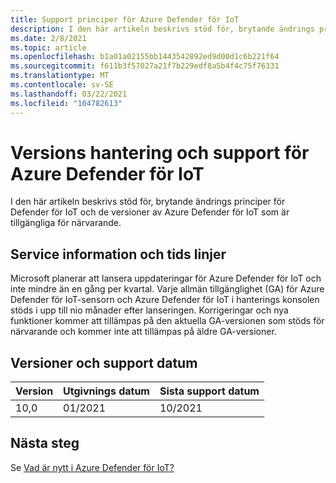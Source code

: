 ```yaml
---
title: Support principer för Azure Defender för IoT
description: I den här artikeln beskrivs stöd för, brytande ändrings principer för Defender för IoT och de versioner av Azure Defender för IoT som är tillgängliga för närvarande.
ms.date: 2/8/2021
ms.topic: article
ms.openlocfilehash: b1a01a02155bb1443542892ed9d00d1c6b221f64
ms.sourcegitcommit: f611b3f57027a21f7b229edf8a5b4f4c75f76331
ms.translationtype: MT
ms.contentlocale: sv-SE
ms.lasthandoff: 03/22/2021
ms.locfileid: "104782613"
---
```

# <a name="versioning-and-support-for-azure-defender-for-iot"></a>Versions hantering och support för Azure Defender för IoT 

I den här artikeln beskrivs stöd för, brytande ändrings principer för Defender för IoT och de versioner av Azure Defender för IoT som är tillgängliga för närvarande. 

## <a name="servicing-information-and-timelines"></a>Service information och tids linjer 

Microsoft planerar att lansera uppdateringar för Azure Defender för IoT och inte mindre än en gång per kvartal. Varje allmän tillgänglighet (GA) för Azure Defender för IoT-sensorn och Azure Defender för IoT i hanterings konsolen stöds i upp till nio månader efter lanseringen. Korrigeringar och nya funktioner kommer att tillämpas på den aktuella GA-versionen som stöds för närvarande och kommer inte att tillämpas på äldre GA-versioner.

## <a name="versions-and-support-dates"></a>Versioner och support datum

| Version | Utgivnings datum | Sista support datum |
|--|--|--|
| 10,0 | 01/2021 | 10/2021 |

## <a name="next-steps"></a>Nästa steg

Se [Vad är nytt i Azure Defender för IoT?](release-notes.md)
